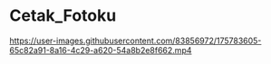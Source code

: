 # Cetak_Fotoku

https://user-images.githubusercontent.com/83856972/175783605-65c82a91-8a16-4c29-a620-54a8b2e8f662.mp4

